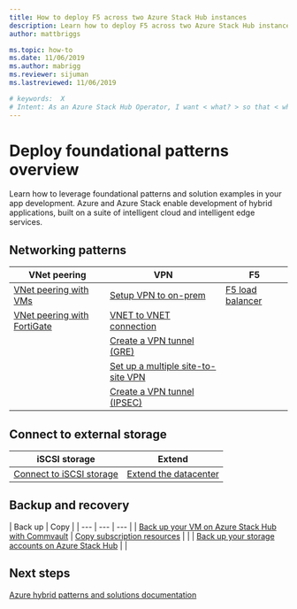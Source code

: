 ```yaml
---
title: How to deploy F5 across two Azure Stack Hub instances 
description: Learn how to deploy F5 across two Azure Stack Hub instances.
author: mattbriggs

ms.topic: how-to
ms.date: 11/06/2019
ms.author: mabrigg
ms.reviewer: sijuman
ms.lastreviewed: 11/06/2019

# keywords:  X
# Intent: As an Azure Stack Hub Operator, I want < what? > so that < why? >
---
```


# Deploy foundational patterns overview

Learn how to leverage foundational patterns and solution examples in your app development. Azure and Azure Stack enable development of hybrid applications, built on a suite of intelligent cloud and intelligent edge services.

## Networking patterns

|  VNet peering  |  VPN  |  F5  |
| --- | --- | --- |
| [VNet peering with VMs](azure-stack-network-howto-vnet-peering.md) | [Setup VPN to on-prem](azure-stack-network-howto-vnet-to-onprem.md) | [F5 load balancer](network-howto-f5.md) |
| [VNet peering with FortiGate](azure-stack-network-howto-vnet-to-vnet.md) | [VNET to VNET connection](azure-stack-network-howto-vnet-to-vnet-stacks.md) |  |
|  | [Create a VPN tunnel (GRE)](network-howto-vpn-tunnel-gre.md) | |
|  | [Set up a multiple site-to-site VPN](network-howto-vpn-tunnel.md) | |
|  | [Create a VPN tunnel (IPSEC)](network-howto-vpn-tunnel-ipsec.md)| |


## Connect to external storage

| iSCSI storage | Extend |
| --- | --- |
| [Connect to iSCSI storage](azure-stack-network-howto-iscsi-storage.md) | [Extend the datacenter](azure-stack-network-howto-extend-datacenter.md) |

## Backup and recovery

|  Back up  |  Copy  |
| --- | --- | --- |
| [Back up your VM on Azure Stack Hub with Commvault](azure-stack-network-howto-backup-commvault.md) | [Copy subscription resources](azure-stack-network-howto-backup-replicator.md) |
|  | [Back up your storage accounts on Azure Stack Hub](azure-stack-network-howto-backup-storage.md)  |  |

## Next steps

[Azure hybrid patterns and solutions documentation](../hybrid/)
